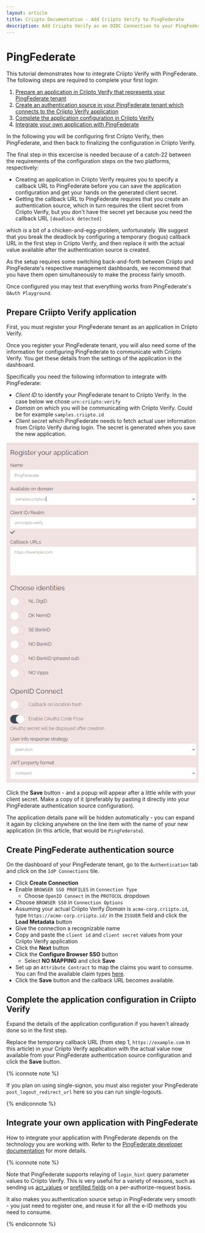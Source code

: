 ```yaml
---
layout: article
title: Criipto Documentation - Add Criipto Verify to PingFederate
description: Add Criipto Verify as an OIDC Connection to your PingFederate tenant
---
```


# PingFederate

This tutorial demonstrates how to integrate Criipto Verify with PingFederate. The following steps are required to complete your first login:

1. [Prepare an application in Criipto Verify that represents your PingFederate tenant](#prepare-verify-app-config)
2. [Create an authentication source in your PingFederate tenant which connects to the Criipto Verify application](#create-auth-source)
3. [Complete the application configuration in Criipto Verify](#complete-verify-app-config)
4. [Integrate your own application with PingFederate](#integrate)

In the following you will be configuring first Criipto Verify, then PingFederate, and then back to finalizing the configuration in Criipto Verify.

The final step in this excercise is needed because of a catch-22 between the requirements of the configuration steps on the two platforms, respectively:
 - Creating an application in Criipto Verify requires you to specify a callback URL to PingFederate before you can save the application configuration and get your hands on the generated client secret.
 - Getting the callback URL to PingFederate requires that you create an authentication source, which in turn requires the client secret from Criipto Verify, but you don't have the secret yet because you need the callback URL `[deadlock detected]`

which _is_ a bit of a chicken-and-egg-problem, unfortunately. We suggest that you break the deadlock by configuring a temporary (bogus) callback URL in the first step in Criipto Verify, and then replace it with the actual value available after the authentication source is created.

As the setup requires some switching back-and-forth between Criipto and PingFederate's respective management dashboards, we recommend that you have them open simultaneously to make the process fairly smooth.

Once configured you may test that everything works from PingFederate's `OAuth Playground`.

<a name="prepare-verify-app-config"></a>

## Prepare Criipto Verify application

First, you must register your PingFederate tenant as an application in Criipto Verify.

Once you register your PingFederate tenant, you will also need some of the information for configuring PingFederate to communicate with Criipto Verify. You get these details from the settings of the application in the dashboard.

Specifically you need the following information to integrate with PingFederate:

- _Client ID_ to identify your PingFederate tenant to Criipto Verify. In the case below we chose `urn:criipto:verify`
- _Domain_ on which you will be communicating with Criipto Verify. Could be for example `samples.criipto.id`
- _Client secret_ which PingFederate needs to fetch actual user information from Criipto Verify during login.
The secret is generated when you save the new application.

![Prepare App](/images/pingfederate-prepare-application.png)

Click the **Save** button - and a popup will appear after a little while with your client secret.
Make a copy of it (preferably by pasting it directly into your PingFederate authentication source configuration).

The application details pane will be hidden automatically - you can expand it again by clicking anywhere on the line item with the name of your new application (in this article, that would be `PingFederate`).

<a name="create-auth-source"></a>

## Create PingFederate authentication source

On the dashboard of your PingFederate tenant, go to the `Authentication` tab and click on the `IdP Connections` tile.
- Click **Create Connection**
- Enable `BROWSER SSO PROFILES` in `Connection Type`
  - Choose `OpenID Connect` in the `PROTOCOL` dropdown
- Choose `BROWSER SSO` in `Connection Options`
- Assuming your actual Criipto Verify _Domain_ is `acme-corp.criipto.id`, type `https://acme-corp.criipto.id/` in the `ISSUER` field and click the **Load Metadata** button
- Give the connection a recognizable name
- Copy and paste the `client id` and `client secret` values from your Criipto Verify application
- Click the **Next** button
- Click the **Configure Browser SSO** button
  - Select **NO MAPPING** and click **Save**
- Set up an `Attribute Contract` to map the claims you want to consume. You can find the available claim types [here](/getting-started/token-contents).
- Click the **Save** button and the callback URL becomes available.

<a name="complete-verify-app-config"></a>

## Complete the application configuration in Criipto Verify

Expand the details of the application configuration if you haven't already done so in the first step.

Replace the temporary callback URL (from step 1, `https://example.com` in this article) in your Criipto Verify application with the actual value now available from your PingFederate authentication source configuration and click the **Save** button.

{% iconnote note %}

If you plan on using single-signon, you must also register your PingFederate `post_logout_redirect_url` here so you can run single-logouts.

{% endiconnote %}

<a name="integrate"></a>

## Integrate your own application with PingFederate

How to integrate your application with PingFederate depends on the technology you are working with. Refer to the [PingFederate developer documentation](https://developer.pingidentity.com/en/cloud-software/pingfederate.html) for more details.

{% iconnote note %}

Note that PingFederate supports relaying of `login_hint` query parameter values to Criipto Verify. This is very useful for a variety of reasons, such as sending us [acr_values](/how-to/choose-eid-method#login-hint-embedded) or [prefilled fields](/how-to/specify-prefilled-fields) on a per-authorize-request basis.

It also makes you authentication source setup in PingFederate very smooth - you just need to register one, and reuse it for all the e-ID methods you need to consume.

{% endiconnote %}
